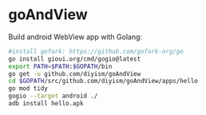 # goAndView

Build android WebView app with Golang:

```bash
#install gofork: https://github.com/gofork-org/go
go install gioui.org/cmd/gogio@latest
export PATH=$PATH:$GOPATH/bin
go get -u github.com/diyism/goAndView
cd $GOPATH/src/github.com/diyism/goAndView/apps/hello
go mod tidy
gogio --target android ./
adb install hello.apk
```
